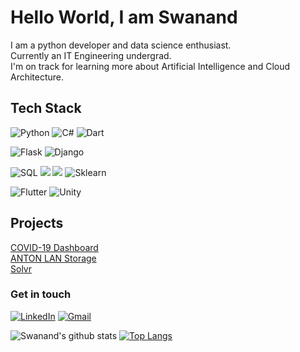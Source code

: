 
# Hello World, I am Swanand 

I am a python developer and data science enthusiast.\
Currently an IT Engineering undergrad.\
I'm on track for learning more about Artificial Intelligence and Cloud Architecture.

## Tech Stack

![Python](https://img.shields.io/badge/-Python-000?style=for-the-badge&logo=python) ![C#](https://img.shields.io/badge/c%23-%23239120.svg?style=for-the-badge&logo=c-sharp&logoColor=white) ![Dart](https://img.shields.io/badge/dart-%230175C2.svg?style=for-the-badge&logo=dart&logoColor=white)
  
![Flask](https://img.shields.io/badge/Flask-000000?style=for-the-badge&logo=flask&logoColor=white) ![Django](https://img.shields.io/badge/Django-092E20?style=for-the-badge&logo=django&logoColor=white)
 
 ![SQL](https://img.shields.io/badge/-SQL-000?style=for-the-badge&logo=MySQL&logoColor=4479A1) ![](https://img.shields.io/badge/pandas%20-%23150458.svg?&style=for-the-badge&logo=pandas&logoColor=white) ![](https://img.shields.io/badge/numpy%20-%23013243.svg?&style=for-the-badge&logo=numpy&logoColor=white) ![Sklearn](https://img.shields.io/badge/scikit_learn-F7931E?style=for-the-badge&logo=scikit-learn&logoColor=white)
 
 ![Flutter](https://img.shields.io/badge/Flutter-%2302569B.svg?style=for-the-badge&logo=Flutter&logoColor=white") ![Unity](https://img.shields.io/badge/unity-%23000000.svg?style=for-the-badge&logo=unity&logoColor=white)
 
 ## Projects

[COVID-19 Dashboard](https://share.streamlit.io/swanand01/covid-india-dashboard/main/app.py)\
[ANTON LAN Storage](https://github.com/Swanand01/anton-LAN-storage)\
[Solvr](https://github.com/Swanand01/ocr-question-solver)

### Get in touch
[![LinkedIn](https://img.shields.io/badge/LinkedIn-0077B5?style=for-the-badge&logo=linkedin&logoColor=white)](https://in.linkedin.com/in/swanand-mathekar)
[![Gmail](https://img.shields.io/badge/Gmail-D14836?style=for-the-badge&logo=gmail&logoColor=white)](mailto:swanandmathekar@gmail.com)

![Swanand's github stats](https://github-readme-stats.vercel.app/api?username=Swanand01)
[![Top Langs](https://github-readme-stats.vercel.app/api/top-langs/?username=Swanand01)](https://github.com/Swanand01/github-readme-stats)

 
